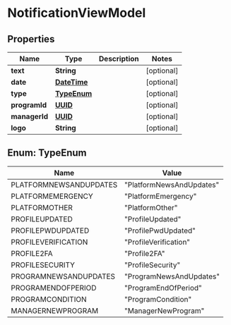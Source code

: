
# NotificationViewModel

## Properties
Name | Type | Description | Notes
------------ | ------------- | ------------- | -------------
**text** | **String** |  |  [optional]
**date** | [**DateTime**](DateTime.md) |  |  [optional]
**type** | [**TypeEnum**](#TypeEnum) |  |  [optional]
**programId** | [**UUID**](UUID.md) |  |  [optional]
**managerId** | [**UUID**](UUID.md) |  |  [optional]
**logo** | **String** |  |  [optional]


<a name="TypeEnum"></a>
## Enum: TypeEnum
Name | Value
---- | -----
PLATFORMNEWSANDUPDATES | &quot;PlatformNewsAndUpdates&quot;
PLATFORMEMERGENCY | &quot;PlatformEmergency&quot;
PLATFORMOTHER | &quot;PlatformOther&quot;
PROFILEUPDATED | &quot;ProfileUpdated&quot;
PROFILEPWDUPDATED | &quot;ProfilePwdUpdated&quot;
PROFILEVERIFICATION | &quot;ProfileVerification&quot;
PROFILE2FA | &quot;Profile2FA&quot;
PROFILESECURITY | &quot;ProfileSecurity&quot;
PROGRAMNEWSANDUPDATES | &quot;ProgramNewsAndUpdates&quot;
PROGRAMENDOFPERIOD | &quot;ProgramEndOfPeriod&quot;
PROGRAMCONDITION | &quot;ProgramCondition&quot;
MANAGERNEWPROGRAM | &quot;ManagerNewProgram&quot;



